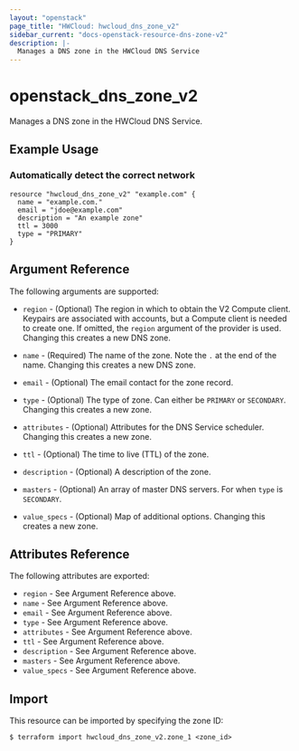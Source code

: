 ```yaml
---
layout: "openstack"
page_title: "HWCloud: hwcloud_dns_zone_v2"
sidebar_current: "docs-openstack-resource-dns-zone-v2"
description: |-
  Manages a DNS zone in the HWCloud DNS Service
---
```


# openstack\_dns\_zone_v2

Manages a DNS zone in the HWCloud DNS Service.

## Example Usage

### Automatically detect the correct network

```hcl
resource "hwcloud_dns_zone_v2" "example.com" {
  name = "example.com."
  email = "jdoe@example.com"
  description = "An example zone"
  ttl = 3000
  type = "PRIMARY"
}
```

## Argument Reference

The following arguments are supported:

* `region` - (Optional) The region in which to obtain the V2 Compute client.
    Keypairs are associated with accounts, but a Compute client is needed to
    create one. If omitted, the `region` argument of the provider is used.
    Changing this creates a new DNS zone.

* `name` - (Required) The name of the zone. Note the `.` at the end of the name.
  Changing this creates a new DNS zone.

* `email` - (Optional) The email contact for the zone record.

* `type` - (Optional) The type of zone. Can either be `PRIMARY` or `SECONDARY`.
  Changing this creates a new zone.

* `attributes` - (Optional) Attributes for the DNS Service scheduler.
  Changing this creates a new zone.

* `ttl` - (Optional) The time to live (TTL) of the zone.

* `description` - (Optional) A description of the zone.

* `masters` - (Optional) An array of master DNS servers. For when `type` is
  `SECONDARY`.

* `value_specs` - (Optional) Map of additional options. Changing this creates a
  new zone.

## Attributes Reference

The following attributes are exported:

* `region` - See Argument Reference above.
* `name` - See Argument Reference above.
* `email` - See Argument Reference above.
* `type` - See Argument Reference above.
* `attributes` - See Argument Reference above.
* `ttl` - See Argument Reference above.
* `description` - See Argument Reference above.
* `masters` - See Argument Reference above.
* `value_specs` - See Argument Reference above.

## Import

This resource can be imported by specifying the zone ID:

```
$ terraform import hwcloud_dns_zone_v2.zone_1 <zone_id>
```
